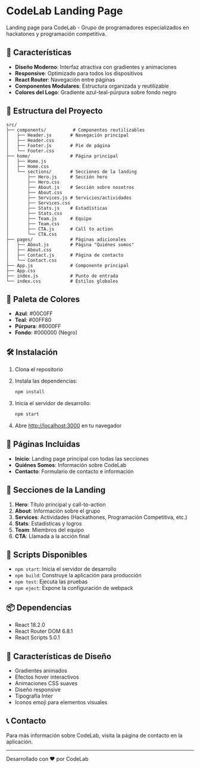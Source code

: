 # CodeLab Landing Page

Landing page para CodeLab - Grupo de programadores especializados en hackatones y programación competitiva.

## 🚀 Características

- **Diseño Moderno**: Interfaz atractiva con gradientes y animaciones
- **Responsive**: Optimizado para todos los dispositivos
- **React Router**: Navegación entre páginas
- **Componentes Modulares**: Estructura organizada y reutilizable
- **Colores del Logo**: Gradiente azul-teal-púrpura sobre fondo negro

## 📁 Estructura del Proyecto

```
src/
├── components/          # Componentes reutilizables
│   ├── Header.js       # Navegación principal
│   ├── Header.css
│   ├── Footer.js       # Pie de página
│   └── Footer.css
├── home/               # Página principal
│   ├── Home.js
│   ├── Home.css
│   └── sections/       # Secciones de la landing
│       ├── Hero.js     # Sección hero
│       ├── Hero.css
│       ├── About.js    # Sección sobre nosotros
│       ├── About.css
│       ├── Services.js # Servicios/actividades
│       ├── Services.css
│       ├── Stats.js    # Estadísticas
│       ├── Stats.css
│       ├── Team.js     # Equipo
│       ├── Team.css
│       ├── CTA.js      # Call to action
│       └── CTA.css
├── pages/              # Páginas adicionales
│   ├── About.js        # Página "Quiénes somos"
│   ├── About.css
│   ├── Contact.js      # Página de contacto
│   └── Contact.css
├── App.js              # Componente principal
├── App.css
├── index.js            # Punto de entrada
└── index.css           # Estilos globales
```

## 🎨 Paleta de Colores

- **Azul**: #00C0FF
- **Teal**: #00FF80  
- **Púrpura**: #8000FF
- **Fondo**: #000000 (Negro)

## 🛠️ Instalación

1. Clona el repositorio
2. Instala las dependencias:
   ```bash
   npm install
   ```

3. Inicia el servidor de desarrollo:
   ```bash
   npm start
   ```

4. Abre [http://localhost:3000](http://localhost:3000) en tu navegador

## 📱 Páginas Incluidas

- **Inicio**: Landing page principal con todas las secciones
- **Quiénes Somos**: Información sobre CodeLab
- **Contacto**: Formulario de contacto e información

## 🎯 Secciones de la Landing

1. **Hero**: Título principal y call-to-action
2. **About**: Información sobre el grupo
3. **Services**: Actividades (Hackathones, Programación Competitiva, etc.)
4. **Stats**: Estadísticas y logros
5. **Team**: Miembros del equipo
6. **CTA**: Llamada a la acción final

## 🚀 Scripts Disponibles

- `npm start`: Inicia el servidor de desarrollo
- `npm build`: Construye la aplicación para producción
- `npm test`: Ejecuta las pruebas
- `npm eject`: Expone la configuración de webpack

## 📦 Dependencias

- React 18.2.0
- React Router DOM 6.8.1
- React Scripts 5.0.1

## 🎨 Características de Diseño

- Gradientes animados
- Efectos hover interactivos
- Animaciones CSS suaves
- Diseño responsive
- Tipografía Inter
- Iconos emoji para elementos visuales

## 📞 Contacto

Para más información sobre CodeLab, visita la página de contacto en la aplicación.

---

Desarrollado con ❤️ por CodeLab
